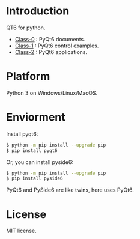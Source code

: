 
# Introduction

QT6 for python.

- [Class-0](Class-0/README.md) : PyQt6 documents.
- [Class-1](Class-1/README.md) : PyQt6 control examples.
- [Class-2](Class-2/README.md) : PyQt6 applications.


# Platform

Python 3 on Windows/Linux/MacOS.


# Enviorment

Install pyqt6:

```bash
$ python -m pip install --upgrade pip
$ pip install pyqt6
```

Or, you can install pyside6:

```bash
$ python -m pip install --upgrade pip
$ pip install pyside6
```

PyQt6 and PySide6 are like twins, here uses PyQt6.


# License

MIT license.
